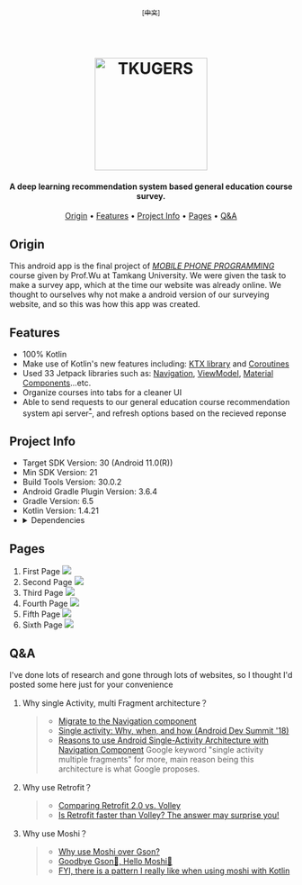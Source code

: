 <p align="center">
  <a href="README.md">
  <sub>[中文]</sub>
  </a>
</p>

<h1 align="center">
  <br>
  <a href="https://tkugers.com/"><img src="Docs/Img/Logo.png" alt="TKUGERS" width="200"></a>
  <br>
</h1>

<h4 align="center">A deep learning recommendation system based general education course survey.</h4>

<p align="center">
  <a href="#origin">Origin</a> •
  <a href="#features">Features</a> •
  <a href="#project-info">Project Info</a> •
  <a href="#pages">Pages</a> •
  <a href="#q&a">Q&A</a>
</p>

## Origin
This android app is the final project of <a href="http://ap09.emis.tku.edu.tw/109_1/109_1_6085.PDF" target="_blank"><i>MOBILE PHONE PROGRAMMING</i></a> course given by Prof.Wu at Tamkang University. We were given the task to make a survey app, which at the time our website was already online. We thought to ourselves why not make a android version of our surveying website, and so this was how this app was created.

## Features
- 100% Kotlin
- Make use of Kotlin's new features including: <u>KTX library</u> and <u>Coroutines</u>
- Used 33 Jetpack libraries such as: <u>Navigation</u>, <u>ViewModel</u>, <u>Material Components</u>...etc.
- Organize courses into tabs for a cleaner UI
- Able to send requests to our general education course recommendation system api server<sup><a href="https://github.com/TKUGERS/android-app/releases/tag/v1.0" target="_blank">*</a></sup>, and refresh options based on the recieved reponse

## Project Info
- Target SDK Version: 30 (Android 11.0(R))
- Min SDK Version: 21
- Build Tools Version: 30.0.2
- Android Gradle Plugin Version: 3.6.4
- Gradle Version: 6.5
- Kotlin Version: 1.4.21
- <details><summary>Dependencies</summary><ul><li>appcompat: 1.0.0</li><li>constraintlayout: 1.1.3</li><li>converter-moshi: 2.9.0</li><li>espresso-core: 2.9.0</li><li>junit: 1.1.1</li><li>kotlin-stdlib: 1.4.21</li><li>legacy-support-v4: 1.0.0</li><li>material: 1.0.0</li><li>moshi-kotlin-codegen: 1.11.0</li><li>moshi-kotlin: 1.11.0</li><li>navigation-fragment-ktx: 2.3.2</li><li>navigation-ui-ktx: 2.3.2</li><li>okhttp: 3.12.1</li><li>recyclerview-selection: 1.0.0</li><li>retrofit: 2.9.0</li></ul></details>

## Pages
1. First Page
  ![](Docs/Img/Tables-en/1-LandingPage.png)
2. Second Page 
  ![](Docs/Img/Tables-en/2-SurveyingPage.png)
3. Third Page 
  ![](Docs/Img/Tables-en/3-RatingPage.png)
4. Fourth Page
  ![](Docs/Img/Tables-en/4-SectionBreak.png)
5. Fifth Page 
  ![](Docs/Img/Tables-en/5-RecommendationPage.png)
6. Sixth Page 
  ![](Docs/Img/Tables-en/6-FinishedPage.png)

## Q&A
I've done lots of research and gone through lots of websites, so I thought I'd posted some here just for your convenience
1. Why single Activity, multi Fragment architecture？
    > * [Migrate to the Navigation component](https://developer.android.com/guide/navigation/navigation-migrate)
    > * [Single activity: Why, when, and how (Android Dev Summit '18)](https://youtu.be/2k8x8V77CrU)
    > * [Reasons to use Android Single-Activity Architecture with Navigation Component](https://oozou.com/blog/reasons-to-use-android-single-activity-architecture-with-navigation-component-36)
    > Google keyword "single activity multiple fragments" for more, main reason being this architecture is what Google proposes.
2. Why use Retrofit？
    > * [Comparing Retrofit 2.0 vs. Volley](https://vickychijwani.me/retrofit-vs-volley/)
    > * [Is Retrofit faster than Volley? The answer may surprise you!](https://medium.com/@ali.muzaffar/is-retrofit-faster-than-volley-the-answer-may-surprise-you-4379bc589d7c)
3. Why use Moshi？
    > * [Why use Moshi over Gson?](https://www.reddit.com/r/androiddev/comments/684flw/why_use_moshi_over_gson/)
    > * [Goodbye Gson👋, Hello Moshi🤗](https://proandroiddev.com/goodbye-gson-hello-moshi-4e591116231e)
    > * [FYI, there is a pattern I really like when using moshi with Kotlin](https://medium.com/@jm_fayard/fyi-there-is-a-pattern-i-really-like-when-using-moshi-with-kotlin-e7fd45375a3e)